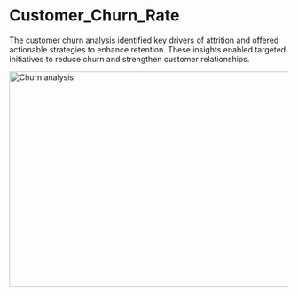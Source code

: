 # Customer_Churn_Rate

The customer churn analysis identified key drivers of attrition and offered actionable strategies to enhance retention. These insights enabled targeted initiatives to reduce churn and strengthen customer relationships.

<img width="960" height="388" alt="Churn analysis" src="https://github.com/user-attachments/assets/d39e6a91-a380-4f8c-88d3-b4500f224a97" />
